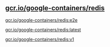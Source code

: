 
[gcr.io/google-containers/redis](https://hub.docker.com/r/anjia0532/google-containers.redis/tags/)
-----


[gcr.io/google-containers/redis:e2e](https://hub.docker.com/r/anjia0532/google-containers.redis/tags/)


[gcr.io/google-containers/redis:latest](https://hub.docker.com/r/anjia0532/google-containers.redis/tags/)


[gcr.io/google-containers/redis:v1](https://hub.docker.com/r/anjia0532/google-containers.redis/tags/)


